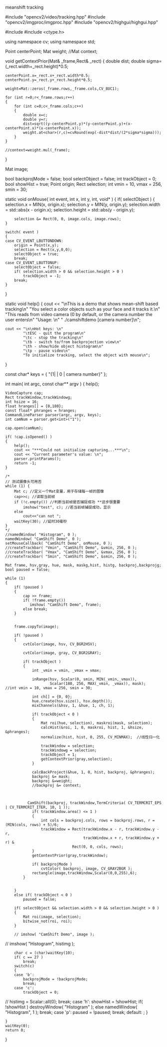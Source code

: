 meanshift tracking

#include "opencv2/video/tracking.hpp"
#include "opencv2/imgproc/imgproc.hpp"
#include "opencv2/highgui/highgui.hpp"

#include <iostream>
#include <ctype.h>

using namespace cv;
using namespace std; 

Point centerPoint; 
Mat weight;
//Mat context;



void getContextPrior(Mat& _frame,Rect& _rect)
{
	double dist;
	double sigma=(_rect.width+_rect.height)*0.5;

	centerPoint.x=_rect.x+_rect.width*0.5;
	centerPoint.y=_rect.y+_rect.height*0.5;

	weight=Mat::zeros(_frame.rows,_frame.cols,CV_8UC1); 

	for (int r=0;r<_frame.rows;r++)
	{
		for (int c=0;c<_frame.cols;c++)
		{
			double x=c;
			double y=r; 
			dist=sqrt((y-centerPoint.y)*(y-centerPoint.y)+(x-centerPoint.x)*(x-centerPoint.x));
			weight.at<char>(r,c)=cvRound(exp(-dist*dist/(2*sigma*sigma))); 
		}
	}

	//context=weight.mul(_frame);
}



Mat image;

bool backprojMode = false;
bool selectObject = false;
int trackObject = 0;
bool showHist = true;
Point origin;
Rect selection;
int vmin = 10, vmax = 256, smin = 30;

static void onMouse( int event, int x, int y, int, void* )
{
    if( selectObject )
    {
        selection.x = MIN(x, origin.x);
        selection.y = MIN(y, origin.y);
        selection.width = std::abs(x - origin.x);
        selection.height = std::abs(y - origin.y);

        selection &= Rect(0, 0, image.cols, image.rows);
    }

    switch( event )
    {
    case CV_EVENT_LBUTTONDOWN:
        origin = Point(x,y);
        selection = Rect(x,y,0,0);
        selectObject = true;
        break;
    case CV_EVENT_LBUTTONUP:
        selectObject = false;
        if( selection.width > 0 && selection.height > 0 )
            trackObject = -1;
        break;
    }
}

static void help()
{
    cout << "\nThis is a demo that shows mean-shift based tracking\n"
            "You select a color objects such as your face and it tracks it.\n"
            "This reads from video camera (0 by default, or the camera number the user enters\n"
            "Usage: \n"
            "   ./camshiftdemo [camera number]\n";

    cout << "\n\nHot keys: \n"
            "\tESC - quit the program\n"
            "\tc - stop the tracking\n"
            "\tb - switch to/from backprojection view\n"
            "\th - show/hide object histogram\n"
            "\tp - pause video\n"
            "To initialize tracking, select the object with mouse\n";
}

const char* keys =
{
    "{1|  | 0 | camera number}"
};

int main( int argc, const char** argv )
{
    help();

    VideoCapture cap;
    Rect trackWindow,trackWindowg;
    int hsize = 16;
    float hranges[] = {0,180};
    const float* phranges = hranges;
    CommandLineParser parser(argc, argv, keys);
    int camNum = parser.get<int>("1");

    cap.open(camNum);

    if( !cap.isOpened() )
    {
        help();
        cout << "***Could not initialize capturing...***\n";
        cout << "Current parameter's value: \n";
        parser.printParams();
        return -1;
    }

	/*
	// 测试摄像头可用否
	while (1) {   
		Mat c; //定义一个Mat变量，用于存储每一帧的图像  
		cap>>c; //读取当前帧  
		if (!c.empty()) //判断当前帧是否捕捉成功 **这步很重要  
			imshow("test", c); //若当前帧捕捉成功，显示  
		else  
			cout<<"can not ";   
		waitKey(30); //延时30毫秒  
	} 
	*/
    //namedWindow( "Histogram", 0 );
    namedWindow( "CamShift Demo", 0 );
    setMouseCallback( "CamShift Demo", onMouse, 0 );
    //createTrackbar( "Vmin", "CamShift Demo", &vmin, 256, 0 );
    //createTrackbar( "Vmax", "CamShift Demo", &vmax, 256, 0 );
    //createTrackbar( "Smin", "CamShift Demo", &smin, 256, 0 );

    Mat frame, hsv,gray, hue, mask, maskg,hist, histg, backproj,backprojg;
    bool paused = false;

    while (1)
    {
        if( !paused )
        {
            cap >> frame;
            if( !frame.empty())
               imshow( "CamShift Demo", frame);
			else break;
        }

		
        frame.copyTo(image);

        if( !paused )
        {
            cvtColor(image, hsv, CV_BGR2HSV); 

			cvtColor(image, gray, CV_BGR2GRAY); 

            if( trackObject )
            {
                int _vmin = vmin, _vmax = vmax;

                inRange(hsv, Scalar(0, smin, MIN(_vmin,_vmax)),
                        Scalar(180, 256, MAX(_vmin, _vmax)), mask);   //int vmin = 10, vmax = 256, smin = 30;
		
                int ch[] = {0, 0};
                hue.create(hsv.size(), hsv.depth());
                mixChannels(&hsv, 1, &hue, 1, ch, 1);

                if( trackObject < 0 )
                {
                    Mat roi(hue, selection), maskroi(mask, selection);
                    calcHist(&roi, 1, 0, maskroi, hist, 1, &hsize, &phranges);
                    normalize(hist, hist, 0, 255, CV_MINMAX);  //线性归一化

                    trackWindow = selection;
					trackWindowg = selection;
                    trackObject = 1;
					getContextPrior(gray,selection);
                }

                calcBackProject(&hue, 1, 0, hist, backproj, &phranges);
                backproj &= mask;
				backproj &=weight;
				//backproj &= context;
             


              CamShift(backproj, trackWindow,TermCriteria( CV_TERMCRIT_EPS | CV_TERMCRIT_ITER, 10, 1 ));
                if( trackWindow.area() <= 1 )
                {
                    int cols = backproj.cols, rows = backproj.rows, r = (MIN(cols, rows) + 5)/6;
                    trackWindow = Rect(trackWindow.x - r, trackWindow.y - r,
                                       trackWindow.x + r, trackWindow.y + r) &
                                  Rect(0, 0, cols, rows);
                }
				getContextPrior(gray,trackWindow);
             
                if( backprojMode )
                    cvtColor( backproj, image, CV_GRAY2BGR );
				rectangle(image,trackWindow,Scalar(0,0,255),6);
            }

			
        }
        else if( trackObject < 0 )
            paused = false;

        if( selectObject && selection.width > 0 && selection.height > 0 )
        {
            Mat roi(image, selection);
            bitwise_not(roi, roi);
        }

        // imshow( "CamShift Demo", image );
//        imshow( "Histogram", histimg );

        char c = (char)waitKey(10);
        if( c == 27 )
            break;
        switch(c)
        {
        case 'b':
            backprojMode = !backprojMode;
            break;
        case 'c':
            trackObject = 0;
//            histimg = Scalar::all(0);
            break;
        case 'h':
            showHist = !showHist;
            if( !showHist )
                destroyWindow( "Histogram" );
            else
                namedWindow( "Histogram", 1 );
            break;
        case 'p':
            paused = !paused;
            break;
        default:
            ;
        }
		
    }
	waitKey(0);
    return 0;
}

